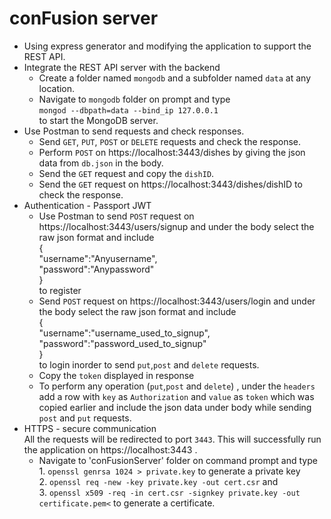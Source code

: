 # conFusion server
 - Using express generator and modifying the application to support the REST API.
 -  Integrate the REST API server with the backend
     - Create a folder named `mongodb` and a subfolder named `data` at any location.
     - Navigate to `mongodb` folder on prompt and type<br/> `mongod --dbpath=data --bind_ip 127.0.0.1`<br/> to start the MongoDB server.
- Use Postman to send requests and check responses.
   - Send  `GET`, `PUT`, `POST` or `DELETE` requests and check the response.
   - Perform `POST` on https://localhost:3443/dishes by giving the json data from `db.json` in the body.
   - Send the `GET` request and copy the `dishID`.
   - Send the  `GET` request on https://localhost:3443/dishes/dishID to check the response.
 - Authentication - Passport JWT
     - Use Postman to send `POST` request on https://localhost:3443/users/signup and under the body select the raw json format and include <br/> {<br/>"username":"Anyusername",<br/>"password":"Anypassword"<br/>} <br/> to register
     - Send `POST` request on https://localhost:3443/users/login and under the body select the raw json format and include <br/> {<br/>"username":"username_used_to_signup",<br/>"password":"password_used_to_signup"<br/>} <br/> to login inorder to send `put`,`post` and `delete` requests.
     - Copy the `token` displayed in response
     - To perform any operation (`put`,`post` and `delete`) , under the `headers` add a row with `key` as `Authorization` and `value` as `token` which was copied earlier and include the json data under body while sending `post` and `put` requests.
- HTTPS - secure communication<br/>
All the requests will be redirected to port `3443`. This will successfully run the application on https://localhost:3443 . 
     - Navigate to 'conFusionServer' folder on command prompt and type <br/>
      1. `openssl genrsa 1024 > private.key` to generate a private key <br/>
      2. `openssl req -new -key private.key -out cert.csr` and <br/>
      3. `openssl x509 -req -in cert.csr -signkey private.key -out certificate.pem<` to generate a certificate.
  